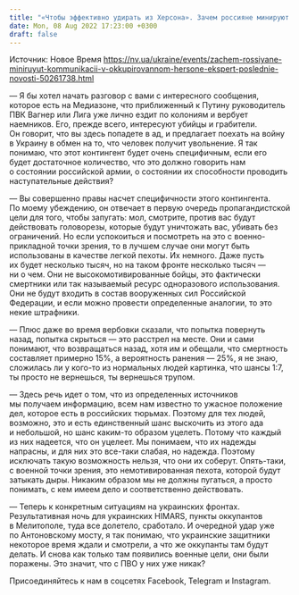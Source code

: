 ```yaml
---
title: "«Чтобы эффективно удирать из Херсона». Зачем россияне минируют важные коммуникации в оккупированном городе — интервью с экспертом"
date: Mon, 08 Aug 2022 17:23:00 +0300
draft: false
---
```

Источник: Новое Время https://nv.ua/ukraine/events/zachem-rossiyane-miniruyut-kommunikacii-v-okkupirovannom-hersone-ekspert-poslednie-novosti-50261738.html


— Я бы хотел начать разговор с вами с интересного сообщения, которое есть на Медиазоне, что приближенный к Путину руководитель ПВК Вагнер или Лига уже лично ездит по колониям и вербует наемников. Его, прежде всего, интересуют убийцы и грабители. Он говорит, что вы здесь попадете в ад, и предлагает поехать на войну в Украину в обмен на то, что человек получит увольнение. Я так понимаю, что этот контингент будет очень специфичным, если его будет достаточное количество, что это должно говорить нам о состоянии российской армии, о состоянии их способности проводить наступательные действия?

— Вы совершенно правы насчет специфичности этого контингента. По моему убеждению, он отвечает в первую очередь пропагандистской цели для того, чтобы запугать: мол, смотрите, против вас будут действовать головорезы, которые будут уничтожать вас, убивать без ограничений. Но если успокоиться и посмотреть на это с военно-прикладной точки зрения, то в лучшем случае они могут быть использованы в качестве легкой пехоты. Их немного. Даже пусть их будет несколько тысяч, но на таком фронте несколько тысяч — ни о чем. Они не высокомотивированные бойцы, это фактически смертники или так называемый ресурс одноразового использования. Они не будут входить в состав вооруженных сил Российской Федерации, и если можно провести определенные аналогии, то это некие штрафники.

— Плюс даже во время вербовки сказали, что попытка повернуть назад, попытка скрыться — это расстрел на месте. Они и сами понимают, что возвращаться назад, хотя им и обещали, что смертность составляет примерно 15%, а вероятность ранения — 25%, я не знаю, сложилась ли у кого-то из нормальных людей картинка, что шансы 1:7, ты просто не вернешься, ты вернешься трупом.

— Здесь речь идет о том, что из определенных источников мы получаем информацию, всем нам известно то ужасное положение дел, которое есть в российских тюрьмах. Поэтому для тех людей, возможно, это и есть единственный шанс выскочить из этого ада и небольшой, но шанс каким-то образом уцелеть. Потому что каждый из них надеется, что он уцелеет. Мы понимаем, что их надежды напрасны, и для них это все-таки слабая, но надежда. Поэтому исключать такую возможность нельзя, что они их соберут. Опять-таки, с военной точки зрения, это немотивированная пехота, которой будут затыкать дыры. Никаким образом мы не должны пугаться, а просто понимать, с кем имеем дело и соответственно действовать.

— Теперь к конкретным ситуациям на украинских фронтах. Результативная ночь для украинских HIMARS, пункты оккупантов в Мелитополе, туда все долетело, сработало. И очередной удар уже по Антоновскому мосту, я так понимаю, что украинские защитники некоторое время ждали и смотрели, а что же оккупанты там будут делать. И снова как только там появились военные цели, они были поражены. Это значит, что с ПВО у них уже никак?

Присоединяйтесь к нам в соцсетях Facebook, Telegram и Instagram.
